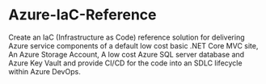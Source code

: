 # Azure-IaC-Reference
Create an IaC (Infrastructure as Code) reference  solution for delivering Azure service components of a default low cost basic .NET Core MVC site, An Azure Storage Account, A low cost Azure SQL server database and Azure Key Vault and provide CI/CD for the code into an SDLC lifecycle within Azure DevOps.
